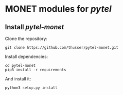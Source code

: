MONET modules for *pytel*
=========================


Install *pytel-monet*
---------------------
Clone the repository:

    git clone https://github.com/thusser/pytel-monet.git


Install dependencies:

    cd pytel-monet
    pip3 install -r requirements
        
And install it:

    python3 setup.py install
